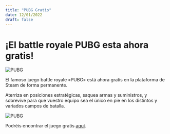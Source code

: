 ```yaml
---
title: "PUBG Gratis"
date: 12/01/2022
draft: false
---
```


# ¡El battle royale **PUBG** esta ahora gratis!

![PUBG](/images/pubg.png)

El famoso juego battle royale «PUBG» está ahora gratis en la plataforma de Steam de forma permanente.

Aterriza en posiciones estratégicas, saquea armas y suministros, y sobrevive para que vuestro equipo sea el único en pie en los distintos y variados campos de batalla.

![PUBG](/images/pubg.jpg)

Podréis encontrar el juego gratis [aquí](https://store.steampowered.com/app/578080/PUBG_BATTLEGROUNDS/).